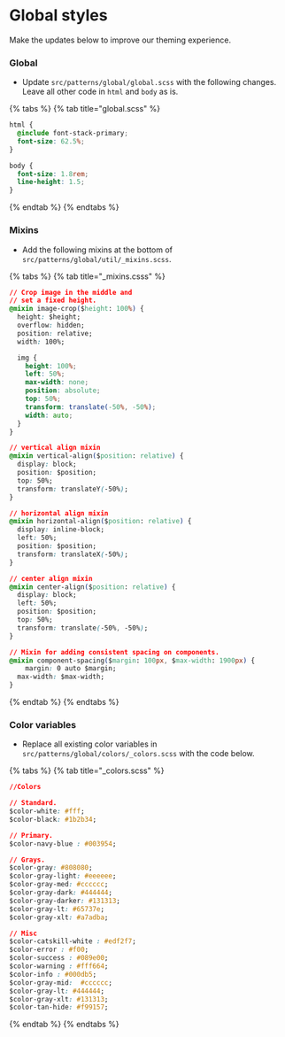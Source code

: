 # Global styles

Make the updates below to improve our theming experience.

### Global

* Update `src/patterns/global/global.scss` with the following changes.  Leave all other code in `html` and `body` as is.

{% tabs %}
{% tab title="global.scss" %}
```css
html {
  @include font-stack-primary;
  font-size: 62.5%;
}

body {
  font-size: 1.8rem;
  line-height: 1.5;
}
```
{% endtab %}
{% endtabs %}

### Mixins

* Add the following mixins at the bottom of `src/patterns/global/util/_mixins.scss`.

{% tabs %}
{% tab title="\_mixins.csss" %}
```css
// Crop image in the middle and
// set a fixed height.
@mixin image-crop($height: 100%) {
  height: $height;
  overflow: hidden;
  position: relative;
  width: 100%;

  img {
    height: 100%;
    left: 50%;
    max-width: none;
    position: absolute;
    top: 50%;
    transform: translate(-50%, -50%);
    width: auto;
  }
}

// vertical align mixin
@mixin vertical-align($position: relative) {
  display: block;
  position: $position;
  top: 50%;
  transform: translateY(-50%);
}

// horizontal align mixin
@mixin horizontal-align($position: relative) {
  display: inline-block;
  left: 50%;
  position: $position;
  transform: translateX(-50%);
}

// center align mixin
@mixin center-align($position: relative) {
  display: block;
  left: 50%;
  position: $position;
  top: 50%;
  transform: translate(-50%, -50%);
}

// Mixin for adding consistent spacing on components.
@mixin component-spacing($margin: 100px, $max-width: 1900px) {
	margin: 0 auto $margin;
  max-width: $max-width;
}
```
{% endtab %}
{% endtabs %}

### Color variables

* Replace all existing color variables in `src/patterns/global/colors/_colors.scss` with the code below.

{% tabs %}
{% tab title="\_colors.scss" %}
```css
//Colors

// Standard.
$color-white: #fff;
$color-black: #1b2b34;

// Primary.
$color-navy-blue : #003954;

// Grays.
$color-gray: #808080;
$color-gray-light: #eeeeee;
$color-gray-med: #cccccc;
$color-gray-dark: #444444;
$color-gray-darker: #131313;
$color-gray-lt: #65737e;
$color-gray-xlt: #a7adba;

// Misc
$color-catskill-white : #edf2f7;
$color-error : #f00;
$color-success : #089e00;
$color-warning : #fff664;
$color-info : #000db5;
$color-gray-mid:  #cccccc;
$color-gray-lt: #444444;
$color-gray-xlt: #131313;
$color-tan-hide: #f99157;
```
{% endtab %}
{% endtabs %}


